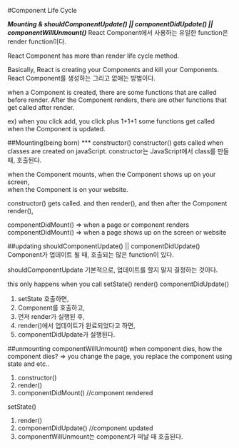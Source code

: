 #Component Life Cycle

***Mounting & shouldComponentUpdate() || componentDidUpdate() || componentWillUnmount()***
React Component에서 사용하는 유일한 function은 render function이다.

React Component has more than render 
life cycle method.

Basically, 
React is creating your Components and kill your Components.
React Component를 생성하는 그리고 없애는 방법이다.

when a Component is created, there are some functions that are called before render.
After the Component renders, there are other functions that get called after render.

ex) 
when you click add, you click plus 1+1+1 
some functions get called when the Component is updated.

##Mounting(being born)
*** constructor() 
constructor() gets called when classes are created on javaScript.
constructor는 JavaScript에서 class를 만들 때, 호출된다.

when the Component mounts,
when the Component shows up on your screen,  
when the Component is on your website. 

 constructor() gets called.
 and then render(),
 and then after the Component render(),

 componentDidMount() => when a page or component renders
 componentDidMount() => when a page shows up on the screen or website

##updating shouldComponentUpdate() || componentDidUpdate()
Component가 업데이트 될 때, 호출되는 많은 function이 있다.

shouldComponentUpdate
기본적으로, 업데이트를 할지 말지 결정하는 것이다.

this only happens when you call setState()
render()
componentDidUpdate()

1. setState 호출하면,
2. Component를 호출하고, 
3. 먼저 render가 실행된 후,
4. render()에서 업데이트가 완료되었다고 하면,
5. componentDidUpdate가 실행된다.

##unmounting componentWillUnmount()
when component dies, 
how the component dies?
=> you change the page, you replace the component using state and etc..

1. constructor()
2. render()
3. componentDidMount() //component rendered 

setState()
1. render()
2. componentDidUpdate() //component updated
3. componentWillUnmount는 component가 떠날 때 호출된다.
